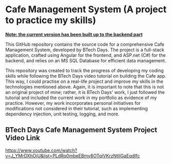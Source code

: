 # Cafe Management System (A project to practice my skills)
<ins> <b>Note: the current version has been built up to the backend part</b> </ins>

This GitHub repository contains the source code for a comprehensive Cafe Management System, developed by BTech Days. The project is a full-stack application, crafted using Angular for the frontend, and ASP.net (C#) for the backend, and relies on an MS SQL Database for efficient data management.

This repository was created to track the progress of developing my coding skills while following the BTech Days video tutorial on building the Cafe app. This way, I could practise on a real-life project and improve my skills in the technologies mentioned above. Again, it is important to note that this is not an original project of mine; rather, it is BTech Days' work, I just followed the tutorial and included the current work in my portfolio as evidence of my practice. However, my work incorporates personal initiatives for modifications not considered in their tutorial, such as implementing dependency injection, unit testing, logging, and more.

## BTech Days Cafe Management System Project Video Link
https://www.youtube.com/watch?v=J_YMrDXhOjU&list=PLdRq0mbeEBmy8OTqiVKrzNtlIGaEqdIfc
